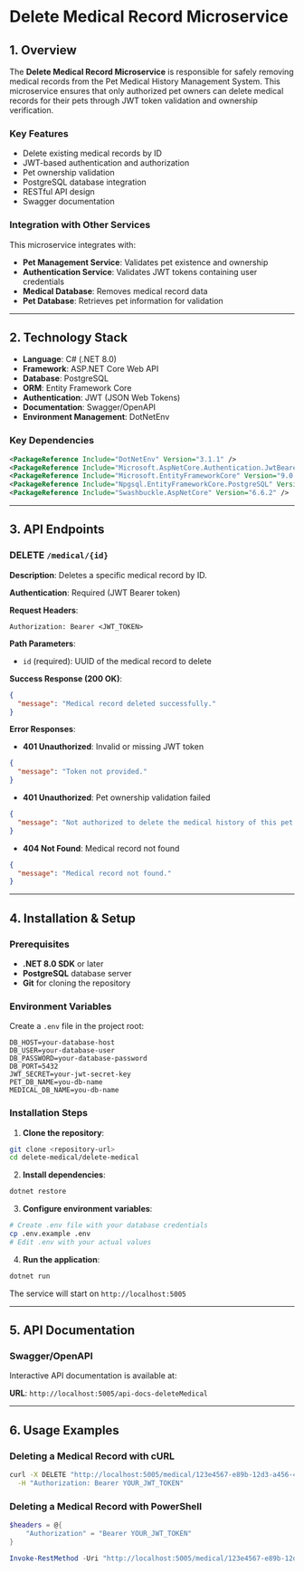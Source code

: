 # Delete Medical Record Microservice

## 1. Overview

The **Delete Medical Record Microservice** is responsible for safely removing medical records from the Pet Medical History Management System. This microservice ensures that only authorized pet owners can delete medical records for their pets through JWT token validation and ownership verification.

### Key Features
- Delete existing medical records by ID
- JWT-based authentication and authorization
- Pet ownership validation
- PostgreSQL database integration
- RESTful API design
- Swagger documentation

### Integration with Other Services
This microservice integrates with:
- **Pet Management Service**: Validates pet existence and ownership
- **Authentication Service**: Validates JWT tokens containing user credentials
- **Medical Database**: Removes medical record data
- **Pet Database**: Retrieves pet information for validation

---

## 2. Technology Stack

- **Language**: C# (.NET 8.0)
- **Framework**: ASP.NET Core Web API
- **Database**: PostgreSQL
- **ORM**: Entity Framework Core
- **Authentication**: JWT (JSON Web Tokens)
- **Documentation**: Swagger/OpenAPI
- **Environment Management**: DotNetEnv

### Key Dependencies
```xml
<PackageReference Include="DotNetEnv" Version="3.1.1" />
<PackageReference Include="Microsoft.AspNetCore.Authentication.JwtBearer" Version="8.0.17" />
<PackageReference Include="Microsoft.EntityFrameworkCore" Version="9.0.6" />
<PackageReference Include="Npgsql.EntityFrameworkCore.PostgreSQL" Version="9.0.4" />
<PackageReference Include="Swashbuckle.AspNetCore" Version="6.6.2" />
```

---

## 3. API Endpoints

### DELETE `/medical/{id}`

**Description**: Deletes a specific medical record by ID.

**Authentication**: Required (JWT Bearer token)

**Request Headers**:
```
Authorization: Bearer <JWT_TOKEN>
```

**Path Parameters**:
- `id` (required): UUID of the medical record to delete

**Success Response (200 OK)**:
```json
{
  "message": "Medical record deleted successfully."
}
```

**Error Responses**:

- **401 Unauthorized**: Invalid or missing JWT token
```json
{
  "message": "Token not provided."
}
```

- **401 Unauthorized**: Pet ownership validation failed
```json
{
  "message": "Not authorized to delete the medical history of this pet."
}
```

- **404 Not Found**: Medical record not found
```json
{
  "message": "Medical record not found."
}
```

---

## 4. Installation & Setup

### Prerequisites
- **.NET 8.0 SDK** or later
- **PostgreSQL** database server
- **Git** for cloning the repository

### Environment Variables

Create a `.env` file in the project root:

```env
DB_HOST=your-database-host
DB_USER=your-database-user
DB_PASSWORD=your-database-password
DB_PORT=5432
JWT_SECRET=your-jwt-secret-key
PET_DB_NAME=you-db-name
MEDICAL_DB_NAME=you-db-name
```

### Installation Steps

1. **Clone the repository**:
```bash
git clone <repository-url>
cd delete-medical/delete-medical
```

2. **Install dependencies**:
```bash
dotnet restore
```

3. **Configure environment variables**:
```bash
# Create .env file with your database credentials
cp .env.example .env
# Edit .env with your actual values
```

4. **Run the application**:
```bash
dotnet run
```

The service will start on `http://localhost:5005`

---

## 5. API Documentation

### Swagger/OpenAPI
Interactive API documentation is available at:

**URL**: `http://localhost:5005/api-docs-deleteMedical`

---

## 6. Usage Examples

### Deleting a Medical Record with cURL

```bash
curl -X DELETE "http://localhost:5005/medical/123e4567-e89b-12d3-a456-426614174000" \
  -H "Authorization: Bearer YOUR_JWT_TOKEN"
```

### Deleting a Medical Record with PowerShell

```powershell
$headers = @{
    "Authorization" = "Bearer YOUR_JWT_TOKEN"
}

Invoke-RestMethod -Uri "http://localhost:5005/medical/123e4567-e89b-12d3-a456-426614174000" -Method DELETE -Headers $headers
```
